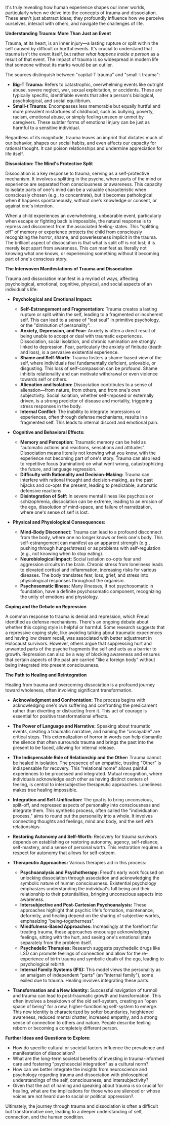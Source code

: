 It's truly revealing how human experience shapes our inner worlds, particularly when we delve into the concepts of trauma and dissociation. These aren't just abstract ideas; they profoundly influence how we perceive ourselves, interact with others, and navigate the challenges of life.

**Understanding Trauma: More Than Just an Event**

Trauma, at its heart, is an inner injury—a lasting rupture or split within the self caused by difficult or hurtful events. It's crucial to understand that trauma isn't the event itself, but rather _what happens inside a person_ as a result of that event. The impact of trauma is so widespread in modern life that someone without its marks would be an outlier.

The sources distinguish between "capital-T trauma" and "small-t trauma":

- **Big-T Trauma:** Refers to catastrophic, overwhelming events like outright abuse, severe neglect, war, sexual exploitation, or accidents. These are typically specific, identifiable events that alter a person's biological, psychological, and social equilibrium.
- **Small-t Trauma:** Encompasses less memorable but equally hurtful and more prevalent misfortunes of childhood, such as bullying, poverty, racism, emotional abuse, or simply feeling unseen or unmet by caregivers. These subtler forms of emotional injury can be just as harmful to a sensitive individual.

Regardless of its magnitude, trauma leaves an imprint that dictates much of our behavior, shapes our social habits, and even affects our capacity for rational thought. It can poison relationships and undermine appreciation for life itself.

**Dissociation: The Mind's Protective Split**

Dissociation is a key response to trauma, serving as a self-protective mechanism. It involves a splitting in the psyche, where parts of the mind or experience are separated from consciousness or awareness. This capacity to isolate parts of one's mind can be a valuable characteristic when consciously chosen (e.g., to concentrate), but it becomes pathological when it happens spontaneously, without one's knowledge or consent, or against one's intention.

When a child experiences an overwhelming, unbearable event, particularly when escape or fighting back is impossible, the natural response is to repress and disconnect from the associated feeling-states. This "splitting off" of memory or experience protects the child from consciously recognizing the horror, shame, and powerlessness implicit in the trauma. The brilliant aspect of dissociation is that what is split off is not lost; it is merely kept apart from awareness. This can manifest as literally not knowing what one knows, or experiencing something without it becoming part of one's conscious story.

**The Interwoven Manifestations of Trauma and Dissociation**

Trauma and dissociation manifest in a myriad of ways, affecting psychological, emotional, cognitive, physical, and social aspects of an individual's life:

- **Psychological and Emotional Impact:**
    
    - **Self-Estrangement and Fragmentation:** Trauma creates a lasting rupture or split within the self, leading to a fragmented or incoherent self. This can lead to a sense of "lost soul" in primitive psychology, or the "diminution of personality".
    - **Anxiety, Depression, and Fear:** Anxiety is often a direct result of being unable to accept or deal with traumatic experiences. Dissociation, social isolation, and chronic rumination are strongly linked to depression. Fear, particularly the anxiety of finitude (death and loss), is a pervasive existential experience.
    - **Shame and Self-Worth:** Trauma fosters a shame-based view of the self, where individuals feel fundamentally deficient, unlovable, or disgusting. This loss of self-compassion can be profound. Shame inhibits relationality and can motivate withdrawal or even violence towards self or others.
    - **Alienation and Isolation:** Dissociation contributes to a sense of alienation—from nature, from others, and from one's own subjectivity. Social isolation, whether self-imposed or externally driven, is a strong predictor of disease and mortality, triggering stress responses in the body.
    - **Internal Conflict:** The inability to integrate impressions or experiences, often through defense mechanisms, results in a fragmented self. This leads to internal discord and emotional pain.
- **Cognitive and Behavioral Effects:**
    
    - **Memory and Perception:** Traumatic memory can be held as "automatic actions and reactions, sensations and attitudes". Dissociation means literally not knowing what you know, with the experience not becoming part of one's story. Trauma can also lead to repetitive focus (rumination) on what went wrong, catastrophizing the future, and language regression.
    - **Difficulty with Rationality and Decision-Making:** Trauma can interfere with rational thought and decision-making, as the past hijacks and co-opts the present, leading to predictable, automatic defensive reactions.
    - **Disintegration of Self:** In severe mental illness like psychosis or schizophrenia, dissociation can be extreme, leading to an erosion of the ego, dissolution of mind-space, and failure of narratization, where one's sense of self is lost.
- **Physical and Physiological Consequences:**
    
    - **Mind-Body Disconnect:** Trauma can lead to a profound disconnect from the body, where one no longer knows or feels one's body. This self-estrangement can manifest as an apparent strength (e.g., pushing through hunger/stress) or as problems with self-regulation (e.g., not knowing when to stop eating).
    - **Neurobiological Impact:** Social isolation co-opts fear and aggression circuits in the brain. Chronic stress from loneliness leads to elevated cortisol and inflammation, increasing risks for various diseases. The body translates fear, loss, grief, and stress into physiological responses throughout the organism.
    - **Psychosomatic Illness:** Many illnesses, if not psychosomatic in foundation, have a definite psychosomatic component, recognizing the unity of emotions and physiology.

**Coping and the Debate on Repression**

A common response to trauma is denial and repression, which Freud identified as defense mechanisms. There's an ongoing debate about whether this coping style is helpful or harmful. Some research suggests that a repressive coping style, like avoiding talking about traumatic experiences and having low dream recall, was associated with better adjustment in Holocaust survivors. However, others argue that suppressing hurt and unwanted parts of the psyche fragments the self and acts as a barrier to growth. Repression can also be a way of blocking awareness and ensures that certain aspects of the past are carried "like a foreign body" without being integrated into present consciousness.

**The Path to Healing and Reintegration**

Healing from trauma and overcoming dissociation is a profound journey toward wholeness, often involving significant transformation.

- **Acknowledgment and Confrontation:** The process begins with acknowledging one's own suffering and confronting the predicament rather than diverting or distracting from it. This act of courage is essential for positive transformational effects.
    
- **The Power of Language and Narrative:** Speaking about traumatic events, creating a traumatic narrative, and naming the "unsayable" are critical steps. This externalization of horror in words can help dismantle the silence that often surrounds trauma and brings the past into the present to be faced, allowing for internal release.
    
- **The Indispensable Role of Relationship and the Other:** Trauma cannot be healed in isolation. The presence of an empathic, trusting "Other" is indispensable for recovery. This "relational home" allows painful experiences to be processed and integrated. Mutual recognition, where individuals acknowledge each other as having distinct centers of feeling, is central to intersubjective therapeutic approaches. Loneliness makes true healing impossible.
    
- **Integration and Self-Unification:** The goal is to bring unconscious, split-off, and repressed aspects of personality into consciousness and integrate them. This synthetic process, often called the "individuation process," aims to round out the personality into a whole. It involves connecting thoughts and feelings, mind and body, and the self with relationships.
    
- **Restoring Autonomy and Self-Worth:** Recovery for trauma survivors depends on establishing or restoring autonomy, agency, self-reliance, self-mastery, and a sense of personal worth. This restoration requires a respect for autonomy that allows for self-esteem.
    
- **Therapeutic Approaches:** Various therapies aid in this process:
    
    - **Psychoanalysis and Psychotherapy:** Freud's early work focused on unlocking dissociation through association and acknowledging the symbolic nature of human consciousness. Existential psychology emphasizes understanding the individual's full being and their relationship to their potentialities, bringing unconscious aspects into awareness.
    - **Intersubjective and Post-Cartesian Psychoanalysis:** These approaches highlight that psychic life's formation, maintenance, deformity, and healing depend on the sharing of subjective worlds, emphasizing "being-togetherness".
    - **Mindfulness-Based Approaches:** Increasingly at the forefront for treating trauma, these approaches encourage acknowledging feelings, sitting with the hurt, and seeing one's emotional state separately from the problem itself.
    - **Psychedelic Therapies:** Research suggests psychedelic drugs like LSD can promote feelings of connection and allow for the re-experience of birth trauma and symbolic death of the ego, leading to psychological rebirth.
    - **Internal Family Systems (IFS):** This model views the personality as an amalgam of independent "parts" (an "internal family"), some exiled due to trauma. Healing involves integrating these parts.
- **Transformation and a New Identity:** Successful navigation of turmoil and trauma can lead to post-traumatic growth and transformation. This often involves a breakdown of the old self-system, creating an "open space of being" for a new, higher-functioning self-system to emerge. This new identity is characterized by softer boundaries, heightened awareness, reduced mental chatter, increased empathy, and a strong sense of connection to others and nature. People describe feeling reborn or becoming a completely different person.
    

**Further Ideas and Questions to Explore:**

- How do specific cultural or societal factors influence the prevalence and manifestation of dissociation?
- What are the long-term societal benefits of investing in trauma-informed care and fostering "psychosocial integration" as a cultural norm?.
- How can we better integrate the insights from neuroscience and psychology regarding trauma and dissociation with philosophical understandings of the self, consciousness, and intersubjectivity?
- Given that the act of naming and speaking about trauma is so crucial for healing, what are the implications for those who are silenced or whose voices are not heard due to social or political oppression?.

Ultimately, the journey through trauma and dissociation is often a difficult but transformative one, leading to a deeper understanding of self, connection, and the human condition.